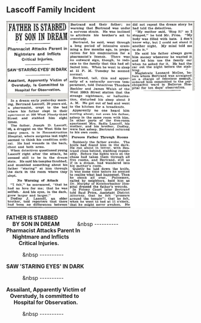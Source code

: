 Lascoff Family Incident
--- 
![Image of NY Times Article](../images/FatherStabbedbySon.jpg)


**FATHER IS STABBED**
<br/>
**&nbsp;&nbsp;&nbsp;&nbsp;&nbsp;BY SON IN DREAM**
&nbsp;&nbsp;&nbsp;&nbsp;&nbsp;&nbsp;&nbsp;&nbsp;&nbsp;&nbsp;&nbsp;&nbsp ---------- <br/>
**Pharmacist Attacks Parent In**<br/>
**&nbsp;&nbsp;&nbsp;&nbsp;&nbsp;Nightmare and Inflicts**<br/>
**&nbsp;&nbsp;&nbsp;&nbsp;&nbsp;&nbsp;&nbsp;&nbsp;&nbsp;&nbsp;Critical Injuries.**<br/>

&nbsp;&nbsp;&nbsp;&nbsp;&nbsp;&nbsp;&nbsp;&nbsp;&nbsp;&nbsp;&nbsp;&nbsp ---------- <br/>

**SAW 'STARING EYES' IN DARK** <br/>

&nbsp;&nbsp;&nbsp;&nbsp;&nbsp;&nbsp;&nbsp;&nbsp;&nbsp;&nbsp;&nbsp;&nbsp ---------- <br/>

**Assailant, Apparently Victim of** <br/>
**&nbsp;&nbsp;&nbsp;Overstudy, Is committed to <br/>
&nbsp;&nbsp;&nbsp;&nbsp;&nbsp;&nbsp;Hospital for Observation. <br/>**

&nbsp;&nbsp;&nbsp;&nbsp;&nbsp;&nbsp;&nbsp;&nbsp;&nbsp;&nbsp;&nbsp;&nbsp ---------- <br/>
